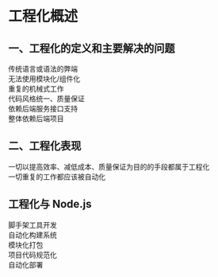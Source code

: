 # 工程化概述

## 一、工程化的定义和主要解决的问题
传统语言或语法的弊端  
无法使用模块化/组件化  
重复的机械式工作  
代码风格统一、质量保证  
依赖后端服务接口支持  
整体依赖后端项目

## 二、工程化表现
一切以提高效率、减低成本、质量保证为目的的手段都属于工程化  
一切重复的工作都应该被自动化  

## 工程化与 Node.js
脚手架工具开发  
自动化构建系统  
模块化打包  
项目代码规范化  
自动化部署
